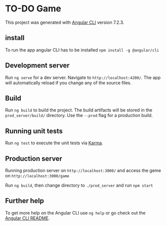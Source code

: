 # TO-DO Game 

This project was generated with [Angular CLI](https://github.com/angular/angular-cli) version 7.2.3.

## install
To run the app angular CLI has to be installed `npm install -g @angular/cli`

## Development server

Run `ng serve` for a dev server. Navigate to `http://localhost:4200/`. The app will automatically reload if you change any of the source files.

## Build

Run `ng build` to build the project. The build artifacts will be stored in the `prod_server/build/` directory. Use the `--prod` flag for a production build.

## Running unit tests

Run `ng test` to execute the unit tests via [Karma](https://karma-runner.github.io).

## Production server 
Running production server on `http://localhost:3000/` and access the geme on `http://localhost:3000/game`

Run `ng build`, then change directory to `./prod_server` and run `npm start`

## Further help

To get more help on the Angular CLI use `ng help` or go check out the [Angular CLI README](https://github.com/angular/angular-cli/blob/master/README.md).
